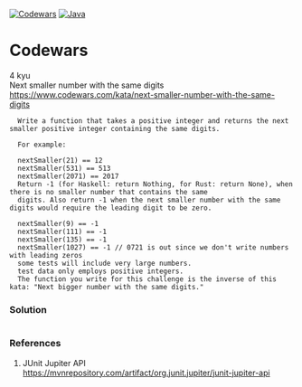 [![Codewars](https://img.shields.io/badge/Codewars-000000??style=for-the-badge&logo=Codewars&logoColor=B1361E)](https://www.codewars.com/)
[![Java](https://img.shields.io/badge/Java-E43222??style=for-the-badge&logo=java&logoColor=FFFFFF)](https://java.com/)

# Codewars
4 kyu <br>
Next smaller number with the same digits https://www.codewars.com/kata/next-smaller-number-with-the-same-digits
```
  Write a function that takes a positive integer and returns the next smaller positive integer containing the same digits.

  For example:

  nextSmaller(21) == 12
  nextSmaller(531) == 513
  nextSmaller(2071) == 2017
  Return -1 (for Haskell: return Nothing, for Rust: return None), when there is no smaller number that contains the same 
  digits. Also return -1 when the next smaller number with the same digits would require the leading digit to be zero.

  nextSmaller(9) == -1
  nextSmaller(111) == -1
  nextSmaller(135) == -1
  nextSmaller(1027) == -1 // 0721 is out since we don't write numbers with leading zeros
  some tests will include very large numbers.
  test data only employs positive integers.
  The function you write for this challenge is the inverse of this kata: "Next bigger number with the same digits."
```
### Solution
```   
```
### References
1. JUnit Jupiter API https://mvnrepository.com/artifact/org.junit.jupiter/junit-jupiter-api

